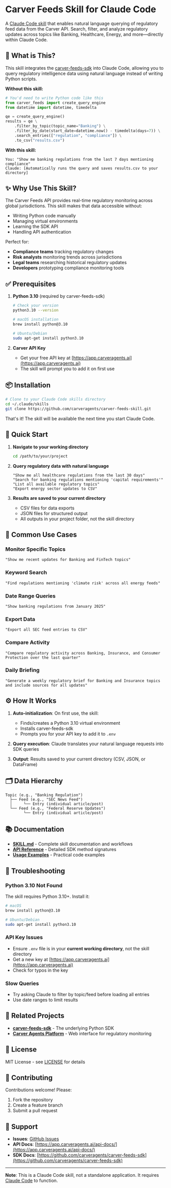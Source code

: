 # Carver Feeds Skill for Claude Code

A [Claude Code skill](https://www.anthropic.com/news/skills) that enables natural language querying of regulatory feed data from the Carver API. Search, filter, and analyze regulatory updates across topics like Banking, Healthcare, Energy, and more—directly within Claude Code.

## 📖 What is This?

This skill integrates the [carver-feeds-sdk](https://github.com/carveragents/carver-feeds-sdk) into Claude Code, allowing you to query regulatory intelligence data using natural language instead of writing Python scripts.

**Without this skill:**
```python
# You'd need to write Python code like this
from carver_feeds import create_query_engine
from datetime import datetime, timedelta

qe = create_query_engine()
results = qe \
    .filter_by_topic(topic_name="Banking") \
    .filter_by_date(start_date=datetime.now() - timedelta(days=7)) \
    .search_entries(["regulation", "compliance"]) \
    .to_csv("results.csv")
```

**With this skill:**
```
You: "Show me banking regulations from the last 7 days mentioning compliance"
Claude: [Automatically runs the query and saves results.csv to your directory]
```

## ✨ Why Use This Skill?

The Carver Feeds API provides real-time regulatory monitoring across global jurisdictions. This skill makes that data accessible without:
- Writing Python code manually
- Managing virtual environments
- Learning the SDK API
- Handling API authentication

Perfect for:
- **Compliance teams** tracking regulatory changes
- **Risk analysts** monitoring trends across jurisdictions
- **Legal teams** researching historical regulatory updates
- **Developers** prototyping compliance monitoring tools

## ✅ Prerequisites

1. **Python 3.10** (required by carver-feeds-sdk)
   ```bash
   # Check your version
   python3.10 --version

   # macOS installation
   brew install python@3.10

   # Ubuntu/Debian
   sudo apt-get install python3.10
   ```

2. **Carver API Key**
   - Get your free API key at [https://app.carveragents.ai](https://app.carveragents.ai)
   - The skill will prompt you to add it on first use

## 📦 Installation

```bash
# Clone to your Claude Code skills directory
cd ~/.claude/skills
git clone https://github.com/carveragents/carver-feeds-skill.git
```

That's it! The skill will be available the next time you start Claude Code.

## 🚀 Quick Start

1. **Navigate to your working directory**
   ```bash
   cd /path/to/your/project
   ```

2. **Query regulatory data with natural language**
   ```
   "Show me all healthcare regulations from the last 30 days"
   "Search for banking regulations mentioning 'capital requirements'"
   "List all available regulatory topics"
   "Export energy sector updates to CSV"
   ```

3. **Results are saved to your current directory**
   - CSV files for data exports
   - JSON files for structured output
   - All outputs in your project folder, not the skill directory

## 💼 Common Use Cases

### Monitor Specific Topics
```
"Show me recent updates for Banking and FinTech topics"
```

### Keyword Search
```
"Find regulations mentioning 'climate risk' across all energy feeds"
```

### Date Range Queries
```
"Show banking regulations from January 2025"
```

### Export Data
```
"Export all SEC feed entries to CSV"
```

### Compare Activity
```
"Compare regulatory activity across Banking, Insurance, and Consumer Protection over the last quarter"
```

### Daily Briefing
```
"Generate a weekly regulatory brief for Banking and Insurance topics and include sources for all updates"
```

## ⚙️ How It Works

1. **Auto-initialization**: On first use, the skill:
   - Finds/creates a Python 3.10 virtual environment
   - Installs carver-feeds-sdk
   - Prompts you for your API key to add it to `.env`

2. **Query execution**: Claude translates your natural language requests into SDK queries

3. **Output**: Results saved to your current directory (CSV, JSON, or DataFrame)

## 🗂️ Data Hierarchy

```
Topic (e.g., "Banking Regulation")
  ├── Feed (e.g., "SEC News Feed")
  │     └── Entry (individual article/post)
  └── Feed (e.g., "Federal Reserve Updates")
        └── Entry (individual article/post)
```

## 📚 Documentation

- **[SKILL.md](SKILL.md)** - Complete skill documentation and workflows
- **[API Reference](references/api_reference.md)** - Detailed SDK method signatures
- **[Usage Examples](references/usage_examples.md)** - Practical code examples

## 🔧 Troubleshooting

### Python 3.10 Not Found
The skill requires Python 3.10+. Install it:
```bash
# macOS
brew install python@3.10

# Ubuntu/Debian
sudo apt-get install python3.10
```

### API Key Issues
- Ensure `.env` file is in your **current working directory**, not the skill directory
- Get a new key at [https://app.carveragents.ai](https://app.carveragents.ai)
- Check for typos in the key

### Slow Queries
- Try asking Claude to filter by topic/feed before loading all entries
- Use date ranges to limit results

## 🔗 Related Projects

- **[carver-feeds-sdk](https://github.com/carveragents/carver-feeds-sdk)** - The underlying Python SDK
- **[Carver Agents Platform](https://app.carveragents.ai)** - Web interface for regulatory monitoring

## 📄 License

MIT License - see [LICENSE](LICENSE) for details

## 🤝 Contributing

Contributions welcome! Please:
1. Fork the repository
2. Create a feature branch
3. Submit a pull request

## 💬 Support

- **Issues**: [GitHub Issues](https://github.com/carveragents/carver-feeds-skill/issues)
- **API Docs**: [https://app.carveragents.ai/api-docs/](https://app.carveragents.ai/api-docs/)
- **SDK Docs**: [https://github.com/carveragents/carver-feeds-sdk](https://github.com/carveragents/carver-feeds-sdk)

---

**Note**: This is a Claude Code skill, not a standalone application. It requires [Claude Code](https://claude.ai/code) to function.
